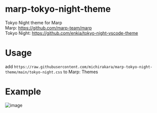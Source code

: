 # marp-tokyo-night-theme
Tokyo Night theme for Marp  
Marp: https://github.com/marp-team/marp  
Tokyo Night: https://github.com/enkia/tokyo-night-vscode-theme

# Usage
add `https://raw.githubusercontent.com/michirakara/marp-tokyo-night-theme/main/tokyo-night.css` to Marp: Themes

# Example
![image](https://github.com/michirakara/marp-tokyo-night-theme/assets/101083390/b3868f87-6384-4639-bc49-53aa4c51748f)
